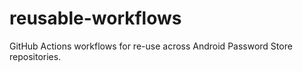 # reusable-workflows

GitHub Actions workflows for re-use across Android Password Store repositories.
